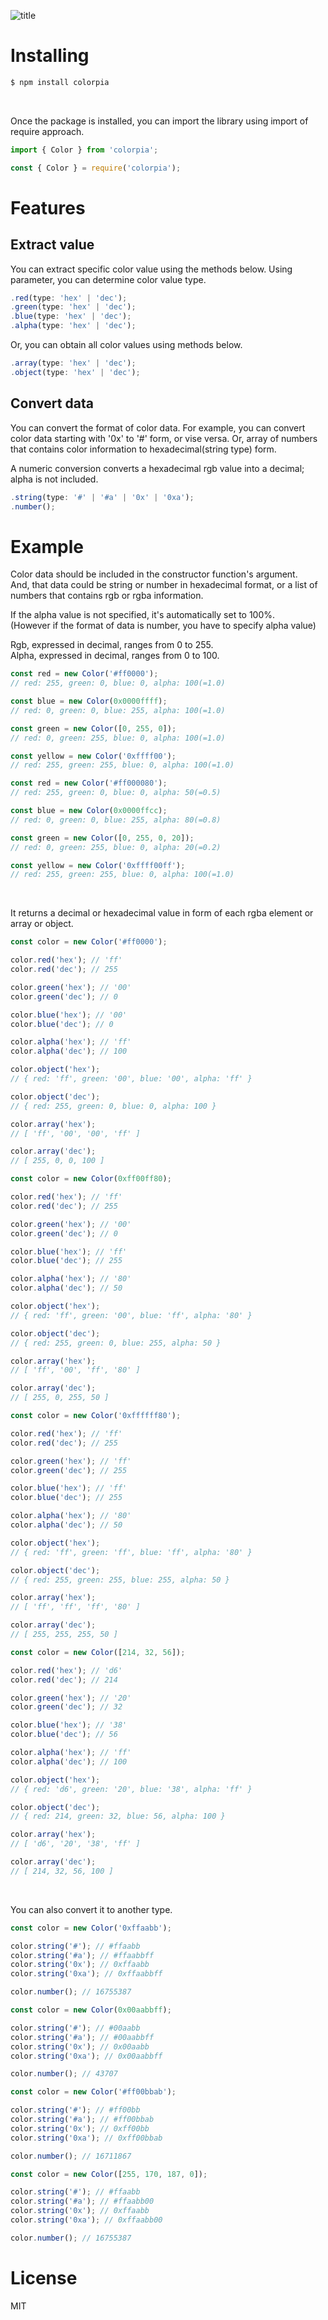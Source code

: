 ![title](assets/logo.png)

# Installing

```sh
$ npm install colorpia
```

&nbsp;

Once the package is installed, you can import the library using import of require approach.

```js
import { Color } from 'colorpia';
```

```js
const { Color } = require('colorpia');
```

# Features

## Extract value

You can extract specific color value using the methods below.
Using parameter, you can determine color value type.

```ts
.red(type: 'hex' | 'dec');
.green(type: 'hex' | 'dec');
.blue(type: 'hex' | 'dec');
.alpha(type: 'hex' | 'dec');
```

Or, you can obtain all color values using methods below.

```ts
.array(type: 'hex' | 'dec');
.object(type: 'hex' | 'dec');
```

## Convert data

You can convert the format of color data.
For example, you can convert color data starting with '0x' to '#' form, or vise versa.
Or, array of numbers that contains color information to hexadecimal(string type) form.

A numeric conversion converts a hexadecimal rgb value into a decimal; alpha is not included.

```ts
.string(type: '#' | '#a' | '0x' | '0xa');
.number();
```

# Example

Color data should be included in the constructor function's argument.  
And, that data could be string or number in hexadecimal format, or a list of numbers that contains rgb or rgba information.

If the alpha value is not specified, it's automatically set to 100%.  
(However if the format of data is number, you have to specify alpha value)

Rgb, expressed in decimal, ranges from 0 to 255.  
Alpha, expressed in decimal, ranges from 0 to 100.

```js
const red = new Color('#ff0000');
// red: 255, green: 0, blue: 0, alpha: 100(=1.0)

const blue = new Color(0x0000ffff);
// red: 0, green: 0, blue: 255, alpha: 100(=1.0)

const green = new Color([0, 255, 0]);
// red: 0, green: 255, blue: 0, alpha: 100(=1.0)

const yellow = new Color('0xffff00');
// red: 255, green: 255, blue: 0, alpha: 100(=1.0)
```

```js
const red = new Color('#ff000080');
// red: 255, green: 0, blue: 0, alpha: 50(=0.5)

const blue = new Color(0x0000ffcc);
// red: 0, green: 0, blue: 255, alpha: 80(=0.8)

const green = new Color([0, 255, 0, 20]);
// red: 0, green: 255, blue: 0, alpha: 20(=0.2)

const yellow = new Color('0xffff00ff');
// red: 255, green: 255, blue: 0, alpha: 100(=1.0)
```

&nbsp;

It returns a decimal or hexadecimal value in form of each rgba element or array or object.

```js
const color = new Color('#ff0000');

color.red('hex'); // 'ff'
color.red('dec'); // 255

color.green('hex'); // '00'
color.green('dec'); // 0

color.blue('hex'); // '00'
color.blue('dec'); // 0

color.alpha('hex'); // 'ff'
color.alpha('dec'); // 100

color.object('hex');
// { red: 'ff', green: '00', blue: '00', alpha: 'ff' }

color.object('dec');
// { red: 255, green: 0, blue: 0, alpha: 100 }

color.array('hex');
// [ 'ff', '00', '00', 'ff' ]

color.array('dec');
// [ 255, 0, 0, 100 ]
```

```js
const color = new Color(0xff00ff80);

color.red('hex'); // 'ff'
color.red('dec'); // 255

color.green('hex'); // '00'
color.green('dec'); // 0

color.blue('hex'); // 'ff'
color.blue('dec'); // 255

color.alpha('hex'); // '80'
color.alpha('dec'); // 50

color.object('hex');
// { red: 'ff', green: '00', blue: 'ff', alpha: '80' }

color.object('dec');
// { red: 255, green: 0, blue: 255, alpha: 50 }

color.array('hex');
// [ 'ff', '00', 'ff', '80' ]

color.array('dec');
// [ 255, 0, 255, 50 ]
```

```js
const color = new Color('0xffffff80');

color.red('hex'); // 'ff'
color.red('dec'); // 255

color.green('hex'); // 'ff'
color.green('dec'); // 255

color.blue('hex'); // 'ff'
color.blue('dec'); // 255

color.alpha('hex'); // '80'
color.alpha('dec'); // 50

color.object('hex');
// { red: 'ff', green: 'ff', blue: 'ff', alpha: '80' }

color.object('dec');
// { red: 255, green: 255, blue: 255, alpha: 50 }

color.array('hex');
// [ 'ff', 'ff', 'ff', '80' ]

color.array('dec');
// [ 255, 255, 255, 50 ]
```

```js
const color = new Color([214, 32, 56]);

color.red('hex'); // 'd6'
color.red('dec'); // 214

color.green('hex'); // '20'
color.green('dec'); // 32

color.blue('hex'); // '38'
color.blue('dec'); // 56

color.alpha('hex'); // 'ff'
color.alpha('dec'); // 100

color.object('hex');
// { red: 'd6', green: '20', blue: '38', alpha: 'ff' }

color.object('dec');
// { red: 214, green: 32, blue: 56, alpha: 100 }

color.array('hex');
// [ 'd6', '20', '38', 'ff' ]

color.array('dec');
// [ 214, 32, 56, 100 ]
```

&nbsp;

You can also convert it to another type.

```js
const color = new Color('0xffaabb');

color.string('#'); // #ffaabb
color.string('#a'); // #ffaabbff
color.string('0x'); // 0xffaabb
color.string('0xa'); // 0xffaabbff

color.number(); // 16755387
```

```js
const color = new Color(0x00aabbff);

color.string('#'); // #00aabb
color.string('#a'); // #00aabbff
color.string('0x'); // 0x00aabb
color.string('0xa'); // 0x00aabbff

color.number(); // 43707
```

```js
const color = new Color('#ff00bbab');

color.string('#'); // #ff00bb
color.string('#a'); // #ff00bbab
color.string('0x'); // 0xff00bb
color.string('0xa'); // 0xff00bbab

color.number(); // 16711867
```

```js
const color = new Color([255, 170, 187, 0]);

color.string('#'); // #ffaabb
color.string('#a'); // #ffaabb00
color.string('0x'); // 0xffaabb
color.string('0xa'); // 0xffaabb00

color.number(); // 16755387
```

# License

MIT
